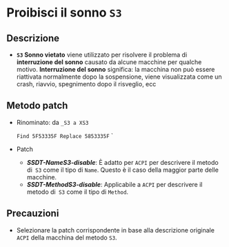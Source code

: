 # Proibisci il sonno `S3`

## Descrizione

- **`S3` Sonno vietato** viene utilizzato per risolvere il problema di **interruzione del sonno** causato da alcune macchine per qualche motivo. **Interruzione del sonno** significa: la macchina non può essere riattivata normalmente dopo la sospensione, viene visualizzata come un crash, riavvio, spegnimento dopo il risveglio, ecc

## Metodo patch

- Rinominato: da `_S3 a XS3`

    ``
    Find 5F53335F
    Replace 5853335F
    `` `

- Patch
    - ***SSDT-NameS3-disable***: È adatto per `ACPI` per descrivere il metodo di` S3` come il tipo di `Name`. Questo è il caso della maggior parte delle macchine.
    - ***SSDT-MethodS3-disable***: Applicabile a `ACPI` per descrivere il metodo di` S3` come il tipo di `Method`.

## Precauzioni

- Selezionare la patch corrispondente in base alla descrizione originale `ACPI` della macchina del metodo `S3`.
